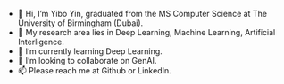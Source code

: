 - 👋 Hi, I’m Yibo Yin, graduated from the MS Computer Science at The University of Birmingham (Dubai).
- 👀 My research area lies in Deep Learning, Machine Learning, Artificial Interligence.
- 🌱 I’m currently learning Deep Learning.
- 💞️ I’m looking to collaborate on GenAI.
- 📫 Please reach me at Github or LinkedIn.

<!---
yincodeman/yincodeman is a ✨ special ✨ repository because its `README.md` (this file) appears on your GitHub profile.
You can click the Preview link to take a look at your changes.
--->
